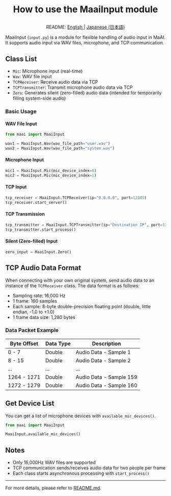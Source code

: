 <h1>
<p align="center">
How to use the <b>MaaiInput</b> module
</p>
</h1>
<p align="center">
README: <a href="input.md">English </a> | <a href="input_JP.md">Japanese (日本語) </a>
</p>

MaaiInput (`input.py`) is a module for flexible handling of audio input in MaAI.
It supports audio input via WAV files, microphone, and TCP communication.

## Class List

- `Mic`: Microphone input (real-time)
- `Wav`: WAV file input
- `TCPReceiver`: Receive audio data via TCP
- `TCPTransmitter`: Transmit microphone audio data via TCP
- `Zero`: Generates silent (zero-filled) audio data (intended for temporarily filling system-side audio)

### Basic Usage

#### WAV File Input
```python
from maai import MaaiInput

wav1 = MaaiInput.Wav(wav_file_path="user.wav")
wav2 = MaaiInput.Wav(wav_file_path="system.wav")
```

#### Microphone Input
```python
mic1 = MaaiInput.Mic(mic_device_index=0)
mic2 = MaaiInput.Mic(mic_device_index=1)
```

#### TCP Input
```python
tcp_receiver = MaaiInput.TCPReceiver(ip="0.0.0.0", port=12345)
tcp_receiver.start_server()
```

#### TCP Transmission
```python
tcp_transmitter = MaaiInput.TCPTransmitter(ip="Destination IP", port=12345, mic_device_index=0)
tcp_transmitter.start_process()
```

#### Silent (Zero-filled) Input
```python
zero_input = MaaiInput.Zero()
```

## TCP Audio Data Format

When connecting with your own original system, send audio data to an instance of the `TCPReceiver` class. The data format is as follows:

- Sampling rate: 16,000 Hz
- 1 frame: 160 samples
- Each sample: 8-byte double-precision floating point (double, little endian, -1.0 to +1.0)
- 1 frame data size: 1,280 bytes

### Data Packet Example

| Byte Offset | Data Type | Description |
| ---- | ---- | --- |
| 0 - 7 | Double | Audio Data - Sample 1 |
| 8 - 15 | Double | Audio Data - Sample 2 |
| ... | ... | ... |
| 1264 - 1271 | Double | Audio Data - Sample 159 |
| 1272 - 1279 | Double | Audio Data - Sample 160 |

## Get Device List

You can get a list of microphone devices with `available_mic_devices()`.

```python
from maai import MaaiInput

MaaiInput.available_mic_devices()
```

## Notes

- Only 16,000Hz WAV files are supported
- TCP communication sends/receives audio data for two people per frame
- Each class starts asynchronous processing with `start_process()`

---

For more details, please refer to [README.md](../README.md).
